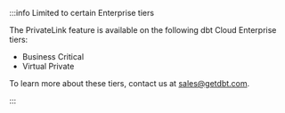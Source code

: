 :::info Limited to certain Enterprise tiers

The PrivateLink feature is available on the following dbt Cloud Enterprise tiers:
 * Business Critical 
 * Virtual Private

To learn more about these tiers, contact us at <sales@getdbt.com>.

:::